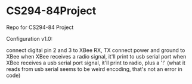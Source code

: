 CS294-84Project
===============

Repo for CS294-84 Project

Configuration v1.0:

connect digital pin 2 and 3 to XBee RX, TX
connect power and ground to XBee
when XBee receives a radio signal, it'll print to usb serial port
when XBee receives a usb serial port signal, it'll print to radio, plus a '!'
(what it reads from usb serial seems to be weird encoding, that's not an error in code)

